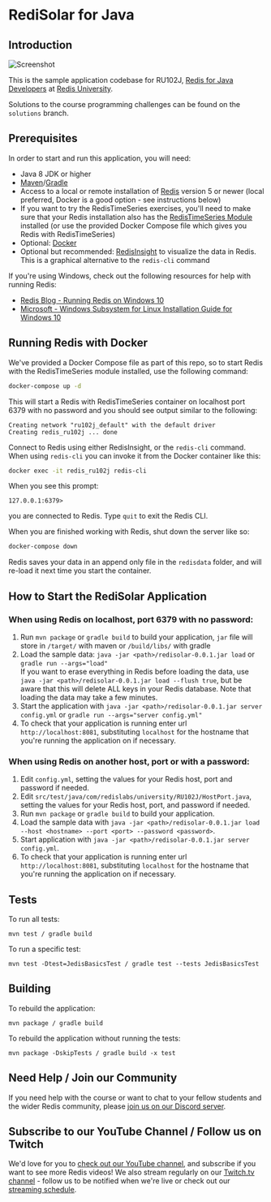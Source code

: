 # RediSolar for Java

Introduction
---

![Screenshot](screenshot.png)

This is the sample application codebase for RU102J, [Redis for Java Developers](https://university.redis.com/courses/ru102j/) at [Redis University](https://university.redis.com).

Solutions to the course programming challenges can be found on the `solutions` branch.

Prerequisites
---

In order to start and run this application, you will need:

* Java 8 JDK or higher
* [Maven](https://maven.apache.org/)/[Gradle](https://gradle.org/)
* Access to a local or remote installation of [Redis](https://redis.io/download) version 5 or newer (local preferred, Docker is a good option - see instructions below)
* If you want to try the RedisTimeSeries exercises, you'll need to make sure that your Redis installation also has the [RedisTimeSeries Module](https://oss.redis.com/redistimeseries/) installed (or use the provided Docker Compose file which gives you Redis with RedisTimeSeries)
* Optional: [Docker](https://www.docker.com/get-started/)
* Optional but recommended: [RedisInsight](https://redis.com/redis-enterprise/redis-insight/) to visualize the data in Redis.  This is a graphical alternative to the `redis-cli` command

If you're using Windows, check out the following resources for help with running Redis:

* [Redis Blog - Running Redis on Windows 10](https://redis.com/blog/redis-on-windows-10/)
* [Microsoft - Windows Subsystem for Linux Installation Guide for Windows 10](https://docs.microsoft.com/en-us/windows/wsl/install-win10)

Running Redis with Docker
---

We've provided a Docker Compose file as part of this repo, so to start Redis with the RedisTimeSeries module installed, use the following command:

```bash
docker-compose up -d
```

This will start a Redis with RedisTimeSeries container on localhost port 6379 with no password and you should see output similar to the following:

```
Creating network "ru102j_default" with the default driver
Creating redis_ru102j ... done
```

Connect to Redis using either RedisInsight, or the `redis-cli` command.  When using `redis-cli` you can invoke it from the Docker container like this:

```bash
docker exec -it redis_ru102j redis-cli
```

When you see this prompt:

```
127.0.0.1:6379>
```

you are connected to Redis.  Type `quit` to exit the Redis CLI.

When you are finished working with Redis, shut down the server like so:

```bash
docker-compose down
```

Redis saves your data in an append only file in the `redisdata` folder, and will re-load it next time you start the container.

How to Start the RediSolar Application
---

### When using Redis on localhost, port 6379 with no password:

1. Run `mvn package` or `gradle build` to build your application, `jar` file will store in `/target/` with maven or `/build/libs/` with gradle
2. Load the sample data: `java -jar <path>/redisolar-0.0.1.jar load` or `gradle run --args="load"` \
If you want to erase everything in Redis before loading the data, use `java -jar <path>/redisolar-0.0.1.jar load --flush true`, but be aware that this will delete ALL keys in your Redis database.  Note that loading the data may take a few minutes.
3. Start the application with `java -jar <path>/redisolar-0.0.1.jar server config.yml` or `gradle run --args="server config.yml" `
4. To check that your application is running enter url `http://localhost:8081`, substituting `localhost` for the hostname that you're running the application on if necessary.

### When using Redis on another host, port or with a password:

1. Edit `config.yml`, setting the values for your Redis host, port and password if needed.
2. Edit `src/test/java/com/redislabs/university/RU102J/HostPort.java`, setting the values for your Redis host, port, and password if needed.
3. Run `mvn package` or `gradle build` to build your application.
4. Load the sample data with `java -jar <path>/redisolar-0.0.1.jar load --host <hostname> --port <port> --password <password>`.
5. Start application with `java -jar <path>/redisolar-0.0.1.jar server config.yml`.
6. To check that your application is running enter url `http://localhost:8081`, substituting `localhost` for the hostname that you're running the application on if necessary.

Tests
---

To run all tests:

```
mvn test / gradle build
```

To run a specific test:

```
mvn test -Dtest=JedisBasicsTest / gradle test --tests JedisBasicsTest
```

Building
---

To rebuild the application:

```
mvn package / gradle build
```

To rebuild the application without running the tests:

```
mvn package -DskipTests / gradle build -x test
```

Need Help / Join our Community
---

If you need help with the course or want to chat to your fellow students and the wider Redis community, please [join us on our Discord server](https://discord.gg/jucCB8h).

Subscribe to our YouTube Channel / Follow us on Twitch
---

We'd love for you to [check out our YouTube channel](https://youtube.com/redisinc), and subscribe if you want to see more Redis videos!  We also stream regularly on our [Twitch.tv channel](https://www.twitch.tv/redisinc) - follow us to be notified when we're live or check out our [streaming schedule](https://developer.redis.com/redis-live).
